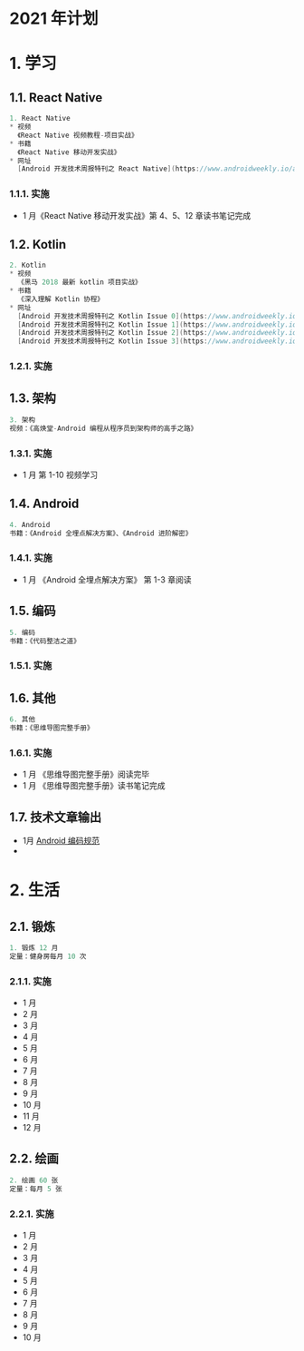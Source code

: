 # 2021 年计划

# 1. 学习

## 1.1. React Native

```java
1. React Native
* 视频
  《React Native 视频教程-项目实战》
* 书籍
  《React Native 移动开发实战》
* 网址
  [Android 开发技术周报特刊之 React Native](https://www.androidweekly.io/android-dev-special-weekly-react-native-issue-0/)
```

### 1.1.1. 实施

* 1 月《React Native 移动开发实战》第 4、5、12 章读书笔记完成

## 1.2. Kotlin

```java
2. Kotlin
* 视频
  《黑马 2018 最新 kotlin 项目实战》
* 书籍
  《深入理解 Kotlin 协程》
* 网址
  [Android 开发技术周报特刊之 Kotlin Issue 0](https://www.androidweekly.io/android-dev-special-weekly-kotlin-issue-0/)
  [Android 开发技术周报特刊之 Kotlin Issue 1](https://www.androidweekly.io/android-dev-special-weekly-kotlin-issue-1/)
  [Android 开发技术周报特刊之 Kotlin Issue 2](https://www.androidweekly.io/android-dev-special-weekly-kotlin-issue-2/)
  [Android 开发技术周报特刊之 Kotlin Issue 3](https://www.androidweekly.io/android-dev-special-weekly-kotlin-issue-3/)
```

### 1.2.1. 实施



## 1.3. 架构

```java
3. 架构 
视频：《高焕堂-Android 编程从程序员到架构师的高手之路》
```

### 1.3.1. 实施

* 1 月 第 1-10 视频学习

## 1.4. Android

```java
4. Android
书籍：《Android 全埋点解决方案》、《Android 进阶解密》
```

### 1.4.1. 实施

* 1 月 《Android 全埋点解决方案》 第 1-3 章阅读

## 1.5. 编码

```java
5. 编码
书籍：《代码整洁之道》
```

### 1.5.1. 实施



## 1.6. 其他

```java
6. 其他
书籍：《思维导图完整手册》
```

### 1.6.1. 实施

* 1 月 《思维导图完整手册》阅读完毕
* 1 月 《思维导图完整手册》读书笔记完成

## 1.7. 技术文章输出

* 1月 [Android 编码规范](https://github.com/ZhangMiao147/android_learning_notes/tree/master/Android/Android编码规范)
* 

# 2. 生活

## 2.1. 锻炼

```java
1. 锻炼 12 月
定量：健身房每月 10 次
```

### 2.1.1. 实施

* 1 月
* 2 月
* 3 月
* 4 月
* 5 月
* 6 月
* 7 月
* 8 月
* 9 月
* 10 月
* 11 月
* 12 月

## 2.2. 绘画

```java
2. 绘画 60 张
定量：每月 5 张
```

### 2.2.1. 实施

* 1 月
* 2 月
* 3 月
* 4 月
* 5 月
* 6 月
* 7 月
* 8 月
* 9 月
* 10 月

